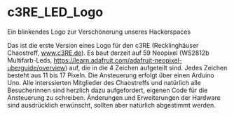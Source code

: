 # c3RE_LED_Logo
Ein blinkendes Logo zur Verschönerung unseres Hackerspaces

Das ist die erste Version eines Logo für den c3RE (Recklinghäuser Chaostreff, www.c3RE.de).
Es baut derzeit auf 59 Neopixel (WS2812b Multifarb-Leds, https://learn.adafruit.com/adafruit-neopixel-uberguide/overview) auf, die in die 4 Zeichen aufgeteilt sind.
Jedes Zeichen besteht aus 11 bis 17 Pixeln. Die Ansteuerung erfolgt über einen Arduino Uno.
Alle interssierten Mitglieder des Chaostreffs und natürlich alle Besucherinnen sind herzlich dazu aufgefordert, eigenen Code für die Ansteuerung zu schreiben.
Änderungen und Erweiterungen der Hardware sind ausdrücklich erwünscht, sollten aber natürlich abgestimmt werden.
